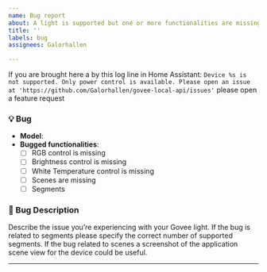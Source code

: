 ```yaml
---
name: Bug report
about: A light is supported but one or more functionalities are missing
title: ''
labels: bug
assignees: Galorhallen

---
```


If you are brought here a by this log line in Home Assistant: 
`Device %s is not supported. Only power control is available. Please open an issue at 'https://github.com/Galorhallen/govee-local-api/issues'` please open a feature request

### 💡 Bug
- **Model**: 
- **Bugged functionalities**:
  - [ ] RGB control is missing
  - [ ] Brightness control is  missing
  - [ ] White Temperature control is missing
  - [ ] Scenes are missing
  - [ ] Segments

### 🔧 Bug Description
Describe the issue you’re experiencing with your Govee light.
If the bug is related to segments please specify the correct number of supported segments.
If the bug related to scenes a screenshot of the application scene view for the device could be useful.

---
